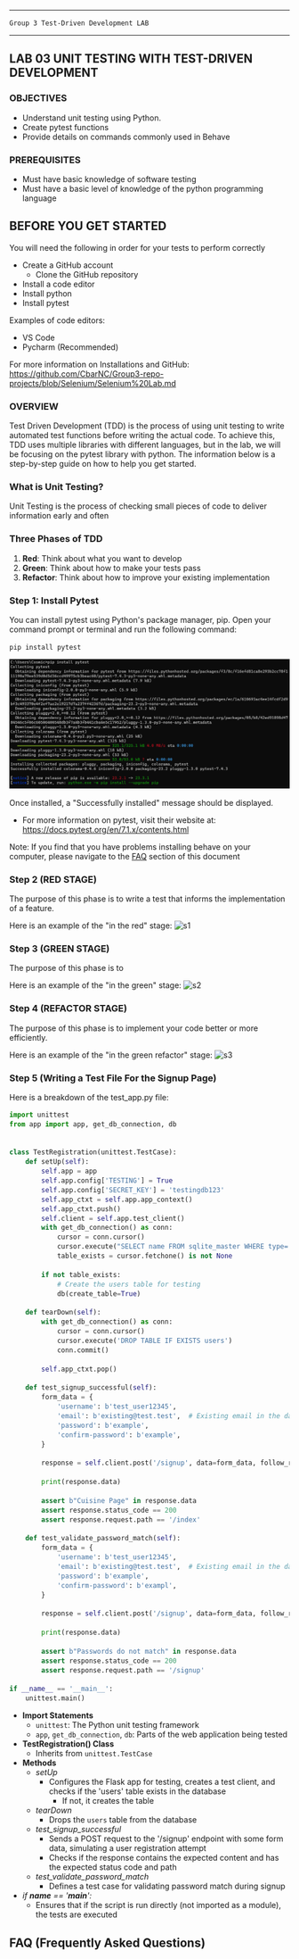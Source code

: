 _______________________________________________________________________

	Group 3	Test-Driven Development LAB	
_______________________________________________________________________


## LAB 03	UNIT TESTING WITH TEST-DRIVEN DEVELOPMENT

### OBJECTIVES
- Understand unit testing using Python.
- Create pytest functions
- Provide details on commands commonly used in Behave

### PREREQUISITES
- Must have basic knowledge of software testing
- Must have a basic level of knowledge of the python programming language

## BEFORE YOU GET STARTED
You will need the following in order for your tests to perform correctly

- Create a GitHub account
  - Clone the GitHub repository
- Install a code editor
- Install python
- Install pytest

Examples of code editors:
- VS Code
- Pycharm (Recommended)

For more information on Installations and GitHub: https://github.com/CbarNC/Group3-repo-projects/blob/Selenium/Selenium%20Lab.md

### OVERVIEW
Test Driven Development (TDD) is the process of using unit testing to write automated test functions before writing the actual code. To achieve this, TDD uses multiple libraries with different languages, but in the lab, we will be focusing on the pytest library with python. The information below is a step-by-step guide on how to help you get started.

### What is Unit Testing?
Unit Testing is the process of checking small pieces of code to deliver information early and often

### Three Phases of TDD
1. **Red**: Think about what you want to develop
2. **Green**: Think about how to make your tests pass
3. **Refactor**: Think about how to improve your existing implementation

### Step 1: Install Pytest
You can install pytest using Python's package manager, pip. Open your command prompt or terminal and run the following command:

`pip install pytest`

![Pytest](img.png)

Once installed, a "Successfully installed" message should be displayed.

- For more information on pytest, visit their website at: https://docs.pytest.org/en/7.1.x/contents.html

Note: If you find that you have problems installing behave on your computer, please navigate to the [FAQ](#faq) section of this document

###  Step 2 (RED STAGE)
The purpose of this phase is to write a test that informs the implementation of a feature.

Here is an example of the "in the red" stage:
![s1](https://github.com/CbarNC/Group3-repo-projects/blob/Test-Driven-Development---(TDD)/s1.gif?raw=true)

###  Step 3 (GREEN STAGE)
The purpose of this phase is to 

Here is an example of the "in the green" stage:
![s2](https://github.com/CbarNC/Group3-repo-projects/blob/Test-Driven-Development---(TDD)/s2.gif?raw=true)

###  Step 4 (REFACTOR STAGE)
The purpose of this phase is to implement your code better or more efficiently.

Here is an example of the "in the green refactor" stage:
![s3](https://github.com/CbarNC/Group3-repo-projects/blob/Test-Driven-Development---(TDD)/s3.gif?raw=true)

###  Step 5 (Writing a Test File For the Signup Page)
Here is a breakdown of the test_app.py file:

```python
import unittest
from app import app, get_db_connection, db


class TestRegistration(unittest.TestCase):
    def setUp(self):
        self.app = app
        self.app.config['TESTING'] = True
        self.app.config['SECRET_KEY'] = 'testingdb123'
        self.app_ctxt = self.app.app_context()
        self.app_ctxt.push()
        self.client = self.app.test_client()
        with get_db_connection() as conn:
            cursor = conn.cursor()
            cursor.execute("SELECT name FROM sqlite_master WHERE type='table' AND name='users'")
            table_exists = cursor.fetchone() is not None

        if not table_exists:
            # Create the users table for testing
            db(create_table=True)

    def tearDown(self):
        with get_db_connection() as conn:
            cursor = conn.cursor()
            cursor.execute('DROP TABLE IF EXISTS users')
            conn.commit()

        self.app_ctxt.pop()

    def test_signup_successful(self):
        form_data = {
            'username': b'test_user12345',
            'email': b'existing@test.test',  # Existing email in the database
            'password': b'example',
            'confirm-password': b'example',
        }
        
        response = self.client.post('/signup', data=form_data, follow_redirects=True)
        
        print(response.data)
        
        assert b"Cuisine Page" in response.data
        assert response.status_code == 200
        assert response.request.path == '/index'
        
    def test_validate_password_match(self):
        form_data = {
            'username': b'test_user12345',
            'email': b'existing@test.test',  # Existing email in the database
            'password': b'example',
            'confirm-password': b'exampl',
        }

        response = self.client.post('/signup', data=form_data, follow_redirects=True)

        print(response.data)

        assert b"Passwords do not match" in response.data
        assert response.status_code == 200
        assert response.request.path == '/signup'

if __name__ == '__main__':
    unittest.main()
```

- **Import Statements**
  - `unittest`: The Python unit testing framework
  - `app`, `get_db_connection`, `db`: Parts of the web application being tested
- **TestRegistration() Class**
  -  Inherits from `unittest.TestCase`
- **Methods**
  - *setUp*
    - Configures the Flask app for testing, creates a test client, and checks if the 'users' table exists in the database
      - If not, it creates the table
  - *tearDown*
    - Drops the `users` table from the database
  - *test_signup_successful*
    - Sends a POST request to the '/signup' endpoint with some form data, simulating a user registration attempt
    - Checks if the response contains the expected content and has the expected status code and path
  - *test_validate_password_match*
    - Defines a test case for validating password match during signup
- *if __name__ == '__main__':*
  - Ensures that if the script is run directly (not imported as a module), the tests are executed

## FAQ (Frequently Asked Questions)
 <a id="faq"></a>
